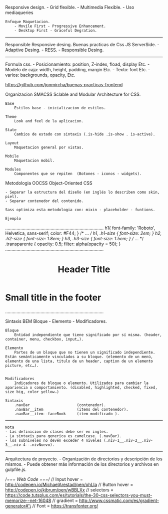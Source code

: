 
Responsive design.
    - Grid flexible.
    - Multimedia Flexible.
    - Uso mediaqueries

    Enfoque Maquetacion.
        - Movile First - Progressive Enhancement.
        - Desktop First - Graceful Degration.
_______________________________________________________________________

Responsible Responsive desing.
    Buenas practicas de Css JS ServerSide.
        - Adaptive Desing.
        - RESS.
        - Responsible Desing.
_______________________________________________________________________

Formula css.
    - Posicionamiento: position, Z-index, fload, display Etc.
    - Modelo de caja: width, height, padding, margin Etc.
    - Texto: font Etc.
    - varios: backgrounds, opacity, Etc.

https://github.com/jonmircha/buenas-practicas-frontend


Organizacion SMACSS
    Sclable and Modular Architecture for CSS.

    Base
        Estilos base - inicializacion de estilos.

    Theme
        Look and feel de la aplicacion.

    State
        Cambios de estado con sintaxis (.is-hide .is-show . is-active).

    Layout
        Maquetacion general por vistas.

    Mobile
        Maquetacion mobil.

    Modules
        Componentes que se repiten  (Botones - iconos - widgets).








Metodologia OOCSS
    Object-Oriented CSS

    - Separar la estructura del diseño (en inglés lo describen como skin, piel).
    - Separar contenedor del contenido.

    Sass optimiza esta metodologia con: mixin - placeholder - funtions.
    
    Ejemplo
..............................................................................
        h1{
            font-family: 'Roboto', Helvetica, sans-serif;
            color: #F44;
        }
        /* ... */
        h1, .h1-size { font-size: 2em;   }
        h2, .h2-size { font-size: 1.8em; }
        h3, .h3-size { font-size: 1.5em; }
        /* ... */
        .transparente {
            opacity: 0.5;
            filter: alpha(opacity = 50);
        }
..............................................................................
        <header>
            <h1>Header Title</h1>
        </header>
        <footer>
            <h1 class="h3-size muted">Small title in the footer</h1>
        </footer>
..............................................................................










Sintaxis BEM 
    Bloque - Elemento - Modificadores. 

    Bloque
        Entidad independiente que tiene significado por sí misma. (header, container, menu, checkbox, input…).

    Elemento
        Partes de un bloque que no tienen un significado independiente. Están semánticamente vinculados a su bloque. (elemento de un menú, elemento de una lista, titulo de un header, caption de un elemento picture, etc…).

    
    Modificadores
        Indicadores de bloque o elemento. Utilizados para cambiar la apariencia o comportamiento. (disabled, highlighted, checked, fixed, size big, color yellow…)

    Sintaxis
        .navBar                     (contenedor).
        .navBar__item               (items del contenedor).
        .navBar__item--faceBook     (item modificado ).

------------------------------------------------------------- 
    Nota
    - Las definicion de clases debe ser en ingles.
    - La sintaxis para generica es camelcase. (.navBar).
    - los subniveles no devén exceder 4 niveles (.niv-1__.niv-2__.niv-3__.niv-4--.nivNuevo).
------------------------------------------------------------- 




Arquitectura de proyecto.
    - Organización de directorios y descripción de los mismos.
    - Puede obtener más información de los directorios y archivos en gulpfile.js.






/*=== Web Code ===*/
// Input hover =  http://codepen.io/MichaelArestad/pen/ohLIa
// Button hover = http://codepen.io/kjbrum/pen/wBBLXx
// selectors =    https://code.tutsplus.com/es/tutorials/the-30-css-selectors-you-must-memorize--net-16048
// gradient =     http://www.cssmatic.com/es/gradient-generator#'\
// Font =         https://transfonter.org/